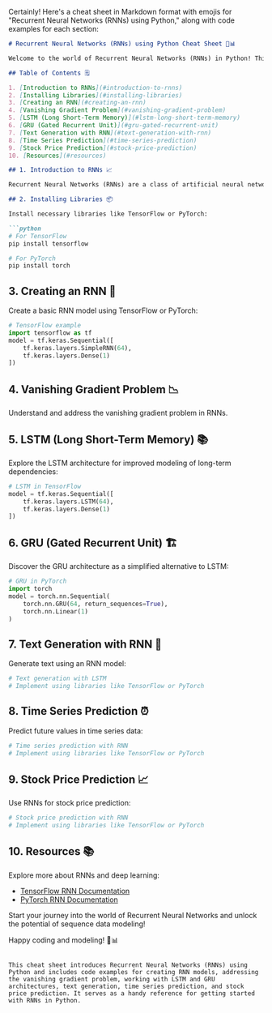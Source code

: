 Certainly! Here's a cheat sheet in Markdown format with emojis for "Recurrent Neural Networks (RNNs) using Python," along with code examples for each section:

```markdown
# Recurrent Neural Networks (RNNs) using Python Cheat Sheet 🚀📊

Welcome to the world of Recurrent Neural Networks (RNNs) in Python! This cheat sheet will guide you through the fundamentals of RNNs and provide code examples for better understanding. Don't forget to follow the author, [Fardeen Ahmad Khan](https://github.com/I-Fardeen), for more Python and machine learning insights! 🙌

## Table of Contents 🗒️

1. [Introduction to RNNs](#introduction-to-rnns)
2. [Installing Libraries](#installing-libraries)
3. [Creating an RNN](#creating-an-rnn)
4. [Vanishing Gradient Problem](#vanishing-gradient-problem)
5. [LSTM (Long Short-Term Memory)](#lstm-long-short-term-memory)
6. [GRU (Gated Recurrent Unit)](#gru-gated-recurrent-unit)
7. [Text Generation with RNN](#text-generation-with-rnn)
8. [Time Series Prediction](#time-series-prediction)
9. [Stock Price Prediction](#stock-price-prediction)
10. [Resources](#resources)

## 1. Introduction to RNNs 📈

Recurrent Neural Networks (RNNs) are a class of artificial neural networks designed for sequence data. They can model temporal dependencies and are widely used in applications like text generation, time series prediction, and more.

## 2. Installing Libraries 📦

Install necessary libraries like TensorFlow or PyTorch:

```python
# For TensorFlow
pip install tensorflow

# For PyTorch
pip install torch
```

## 3. Creating an RNN 🧠

Create a basic RNN model using TensorFlow or PyTorch:

```python
# TensorFlow example
import tensorflow as tf
model = tf.keras.Sequential([
    tf.keras.layers.SimpleRNN(64),
    tf.keras.layers.Dense(1)
])
```

## 4. Vanishing Gradient Problem 📉

Understand and address the vanishing gradient problem in RNNs.

## 5. LSTM (Long Short-Term Memory) 📚

Explore the LSTM architecture for improved modeling of long-term dependencies:

```python
# LSTM in TensorFlow
model = tf.keras.Sequential([
    tf.keras.layers.LSTM(64),
    tf.keras.layers.Dense(1)
])
```

## 6. GRU (Gated Recurrent Unit) 🏗️

Discover the GRU architecture as a simplified alternative to LSTM:

```python
# GRU in PyTorch
import torch
model = torch.nn.Sequential(
    torch.nn.GRU(64, return_sequences=True),
    torch.nn.Linear(1)
)
```

## 7. Text Generation with RNN 📝

Generate text using an RNN model:

```python
# Text generation with LSTM
# Implement using libraries like TensorFlow or PyTorch
```

## 8. Time Series Prediction ⏰

Predict future values in time series data:

```python
# Time series prediction with RNN
# Implement using libraries like TensorFlow or PyTorch
```

## 9. Stock Price Prediction 📈

Use RNNs for stock price prediction:

```python
# Stock price prediction with RNN
# Implement using libraries like TensorFlow or PyTorch
```

## 10. Resources 📚

Explore more about RNNs and deep learning:

- [TensorFlow RNN Documentation](https://www.tensorflow.org/guide/keras/rnn)
- [PyTorch RNN Documentation](https://pytorch.org/docs/stable/nn.html#recurrent-layers)

Start your journey into the world of Recurrent Neural Networks and unlock the potential of sequence data modeling!

Happy coding and modeling! 🚀📊
```

This cheat sheet introduces Recurrent Neural Networks (RNNs) using Python and includes code examples for creating RNN models, addressing the vanishing gradient problem, working with LSTM and GRU architectures, text generation, time series prediction, and stock price prediction. It serves as a handy reference for getting started with RNNs in Python.
